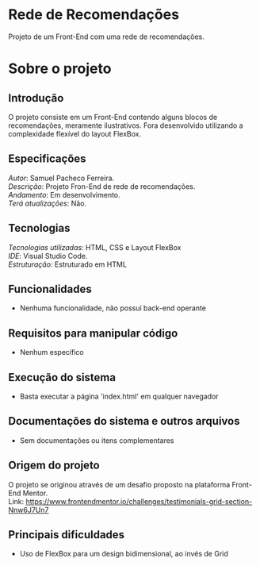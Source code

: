 # Rede de Recomendações
Projeto de um Front-End com uma rede de recomendações.

# Sobre o projeto

## Introdução
O projeto consiste em um Front-End contendo alguns blocos de recomendações, meramente ilustrativos. Fora desenvolvido utilizando a complexidade flexível do layout FlexBox.

## Especificações
*Autor*: Samuel Pacheco Ferreira.        
*Descrição*: Projeto Fron-End de rede de recomendações.  
*Andamento*: Em desenvolvimento.      
*Terá atualizações*: Não.          

## Tecnologias
*Tecnologias utilizadas*: HTML, CSS e Layout FlexBox      
*IDE*: Visual Studio Code.      
*Estruturação*: Estruturado em HTML   

## Funcionalidades
* Nenhuma funcionalidade, não possuí back-end operante

## Requisitos para manipular código
* Nenhum específico

## Execução do sistema
* Basta executar a página 'index.html' em qualquer navegador

## Documentações do sistema e outros arquivos
* Sem documentações ou itens complementares

## Origem do projeto
O projeto se originou através de um desafio proposto na plataforma Front-End Mentor.  
Link: https://www.frontendmentor.io/challenges/testimonials-grid-section-Nnw6J7Un7
 
## Principais dificuldades
* Uso de FlexBox para um design bidimensional, ao invés de Grid

